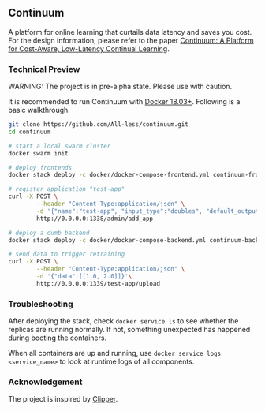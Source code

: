 ## Continuum

A platform for online learning that curtails data latency and saves you cost. For the design information, please refer to the paper [Continuum: A Platform for Cost-Aware, Low-Latency Continual Learning](https://dl.acm.org/citation.cfm?id=3267817).

### Technical Preview

WARNING: The project is in pre-alpha state. Please use with caution.

It is recommended to run Continuum with [Docker 18.03+](https://docs.docker.com/release-notes/docker-ce/). Following is a basic walkthrough.

```bash
git clone https://github.com/All-less/continuum.git
cd continuum

# start a local swarm cluster
docker swarm init

# deploy frontends
docker stack deploy -c docker/docker-compose-frontend.yml continuum-frontend

# register application "test-app"
curl -X POST \
        --header "Content-Type:application/json" \
        -d '{"name":"test-app", "input_type":"doubles", "default_output":"-1.0", "latency_slo_micros":100000 }' \
        http://0.0.0.0:1338/admin/add_app

# deploy a dumb backend
docker stack deploy -c docker/docker-compose-backend.yml continuum-backend

# send data to trigger retraining
curl -X POST \
        --header "Content-Type:application/json" \
        -d '{"data":[[1.0, 2.0]]}'\
        http://0.0.0.0:1339/test-app/upload
```

### Troubleshooting

After deploying the stack, check `docker service ls` to see whether the replicas are running normally. If not, something unexpected has happened during booting the containers.

When all containers are up and running, use `docker service logs <service_name>` to look at runtime logs of all components.

### Acknowledgement

The project is inspired by [Clipper](http://clipper.ai/).
